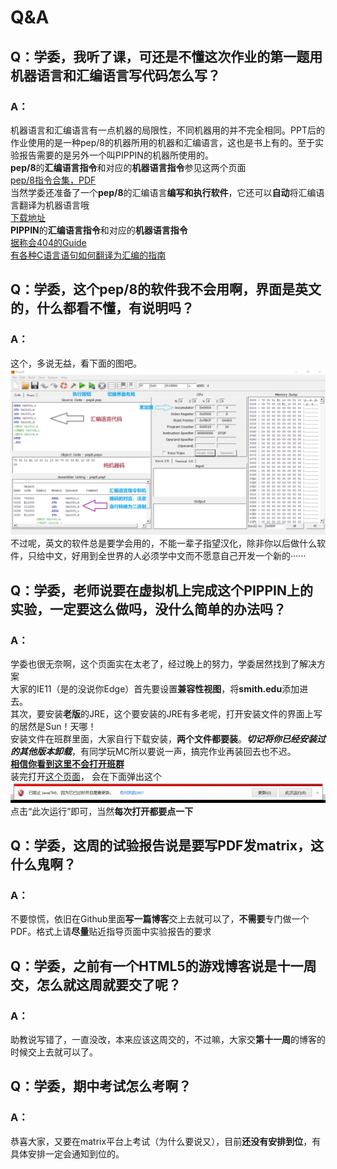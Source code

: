 # Q&A
## Q：学委，我听了课，可还是不懂这次作业的第一题用机器语言和汇编语言写代码怎么写？
### A：
机器语言和汇编语言有一点机器的局限性，不同机器用的并不完全相同。PPT后的作业使用的是一种pep/8的机器所用的机器和汇编语言，这也是书上有的。至于实验报告需要的是另外一个叫PIPPIN的机器所使用的。<br>
**pep/8**的**汇编语言指令**和对应的**机器语言指令**参见这两个页面<br>
[pep/8指令合集，PDF](pep8.pdf)<br>
当然学委还准备了一个**pep/8**的汇编语言**编写和执行软件**，它还可以**自动**将汇编语言翻译为机器语言哦<br>
[下载地址](http://computersystemsbook.com/wp-content/uploads/2015/12/Pep813Win.zip)<br>
**PIPPIN**的**汇编语言指令**和对应的**机器语言指令**<br>
[据称会404的Guide](PIPPIN_Guide.pdf)<br>
[有各种C语言语句如何翻译为汇编的指南](PIPPIN_Instruction.pdf)

## Q：学委，这个pep/8的软件我不会用啊，界面是英文的，什么都看不懂，有说明吗？
### A：
这个，多说无益，看下面的图吧。<br>
![](pep8.png)
不过呢，英文的软件总是要学会用的，不能一辈子指望汉化，除非你以后做什么软件，只给中文，好用到全世界的人必须学中文而不愿意自己开发一个新的······

## Q：学委，老师说要在虚拟机上完成这个PIPPIN上的实验，一定要这么做吗，没什么简单的办法吗？
### A：
学委也很无奈啊，这个页面实在太老了，经过晚上的努力，学委居然找到了解决方案<br>
大家的IE11（是的没说你Edge）首先要设置**兼容性视图**，将**smith.edu**添加进去。<br>
其次，要安装**老版**的JRE，这个要安装的JRE有多老呢，打开安装文件的界面上写的居然是Sun！天哪！<br>
安装文件在班群里面，大家自行下载安装，**两个文件都要装**。_**切记将你已经安装过的其他版本卸载**_，有同学玩MC所以要说一声，搞完作业再装回去也不迟。<br>
[**相信你看到这里不会打开班群**](jre.zip)<br>
装完打开[这个页面](http://www.science.smith.edu/~jcardell/Courses/CSC103/CPUsim/cpusim.html)，
会在下面弹出这个<br>
![](Warning.png)
点击“此次运行”即可，当然**每次打开都要点一下**

## Q：学委，这周的试验报告说是要写PDF发matrix，这什么鬼啊？
### A：
不要惊慌，依旧在Github里面**写一篇博客**交上去就可以了，**不需要**专门做一个PDF。格式上请**尽量**贴近指导页面中实验报告的要求

## Q：学委，之前有一个HTML5的游戏博客说是十一周交，怎么就这周就要交了呢？
### A：
助教说写错了，一直没改，本来应该这周交的，不过嘛，大家交**第十一周**的博客的时候交上去就可以了。

## Q：学委，期中考试怎么考啊？
### A：
恭喜大家，又要在matrix平台上考试（为什么要说又），目前**还没有安排到位**，有具体安排一定会通知到位的。
